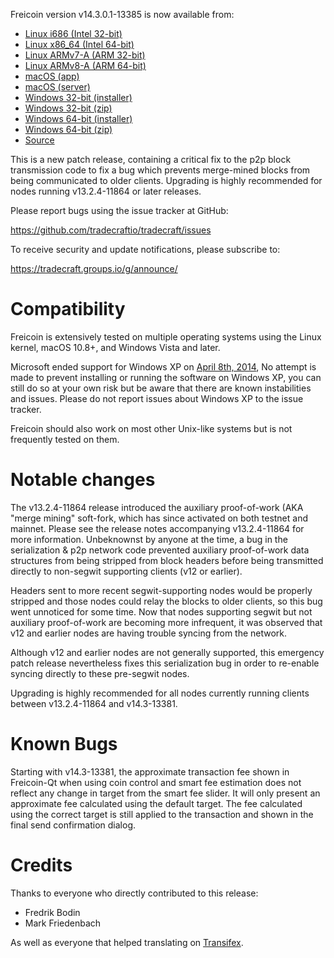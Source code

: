 Freicoin version v14.3.0.1-13385 is now available from:

  * [Linux i686 (Intel 32-bit)](https://s3.amazonaws.com/in.freico.stable/freicoin-v14.3.0.1-13385-i686-pc-linux-gnu.tar.gz)
  * [Linux x86_64 (Intel 64-bit)](https://s3.amazonaws.com/in.freico.stable/freicoin-v14.3.0.1-13385-x86_64-linux-gnu.tar.gz)
  * [Linux ARMv7-A (ARM 32-bit)](https://s3.amazonaws.com/in.freico.stable/freicoin-v14.3.0.1-13385-arm-linux-gnueabihf.tar.gz)
  * [Linux ARMv8-A (ARM 64-bit)](https://s3.amazonaws.com/in.freico.stable/freicoin-v14.3.0.1-13385-aarch64-linux-gnu.tar.gz)
  * [macOS (app)](https://s3.amazonaws.com/in.freico.stable/freicoin-v14.3.0.1-13385-osx.dmg)
  * [macOS (server)](https://s3.amazonaws.com/in.freico.stable/freicoin-v14.3.0.1-13385-osx64.tar.gz)
  * [Windows 32-bit (installer)](https://s3.amazonaws.com/in.freico.stable/freicoin-v14.3.0.1-13385-win32-setup.exe)
  * [Windows 32-bit (zip)](https://s3.amazonaws.com/in.freico.stable/freicoin-v14.3.0.1-13385-win32.zip)
  * [Windows 64-bit (installer)](https://s3.amazonaws.com/in.freico.stable/freicoin-v14.3.0.1-13385-win64-setup.exe)
  * [Windows 64-bit (zip)](https://s3.amazonaws.com/in.freico.stable/freicoin-v14.3.0.1-13385-win64.zip)
  * [Source](https://codeload.github.com/tradecraftio/tradecraft/zip/refs/tags/v14.3.0.1-13385)

This is a new patch release, containing a critical fix to the p2p block
transmission code to fix a bug which prevents merge-mined blocks from being
communicated to older clients.  Upgrading is highly recommended for nodes
running v13.2.4-11864 or later releases.

Please report bugs using the issue tracker at GitHub:

  <https://github.com/tradecraftio/tradecraft/issues>

To receive security and update notifications, please subscribe to:

  <https://tradecraft.groups.io/g/announce/>

Compatibility
=============

Freicoin is extensively tested on multiple operating systems using the Linux
kernel, macOS 10.8+, and Windows Vista and later.

Microsoft ended support for Windows XP on [April 8th,
2014](https://www.microsoft.com/en-us/WindowsForBusiness/end-of-xp-support), No
attempt is made to prevent installing or running the software on Windows XP, you
can still do so at your own risk but be aware that there are known instabilities
and issues.  Please do not report issues about Windows XP to the issue tracker.

Freicoin should also work on most other Unix-like systems but is not frequently
tested on them.

Notable changes
===============

The v13.2.4-11864 release introduced the auxiliary proof-of-work (AKA "merge
mining" soft-fork, which has since activated on both testnet and mainnet.
Please see the release notes accompanying v13.2.4-11864 for more information.
Unbeknownst by anyone at the time, a bug in the serialization & p2p network code
prevented auxiliary proof-of-work data structures from being stripped from block
headers before being transmitted directly to non-segwit supporting clients (v12
or earlier).

Headers sent to more recent segwit-supporting nodes would be properly stripped
and those nodes could relay the blocks to older clients, so this bug went
unnoticed for some time.  Now that nodes supporting segwit but not auxiliary
proof-of-work are becoming more infrequent, it was observed that v12 and earlier
nodes are having trouble syncing from the network.

Although v12 and earlier nodes are not generally supported, this emergency patch
release nevertheless fixes this serialization bug in order to re-enable syncing
directly to these pre-segwit nodes.

Upgrading is highly recommended for all nodes currently running clients between
v13.2.4-11864 and v14.3-13381.

Known Bugs
==========

Starting with v14.3-13381, the approximate transaction fee shown in Freicoin-Qt
when using coin control and smart fee estimation does not reflect any change in
target from the smart fee slider.  It will only present an approximate fee
calculated using the default target.  The fee calculated using the correct
target is still applied to the transaction and shown in the final send
confirmation dialog.

Credits
=======

Thanks to everyone who directly contributed to this release:

- Fredrik Bodin
- Mark Friedenbach

As well as everyone that helped translating on
[Transifex](https://www.transifex.com/tradecraft/freicoin-1/).
